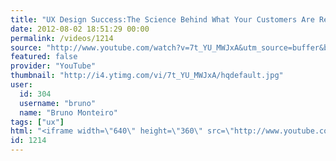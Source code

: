 ```yaml
---
title: "UX Design Success:The Science Behind What Your Customers Are Really Thinking"
date: 2012-08-02 18:51:29 00:00
permalink: /videos/1214
source: "http://www.youtube.com/watch?v=7t_YU_MWJxA&utm_source=buffer&buffer_share=1590a"
featured: false
provider: "YouTube"
thumbnail: "http://i4.ytimg.com/vi/7t_YU_MWJxA/hqdefault.jpg"
user:
  id: 304
  username: "bruno"
  name: "Bruno Monteiro"
tags: ["ux"]
html: "<iframe width=\"640\" height=\"360\" src=\"http://www.youtube.com/embed/7t_YU_MWJxA?wmode=transparent&fs=1&feature=oembed\" frameborder=\"0\" allowfullscreen></iframe>"
id: 1214
---
```


